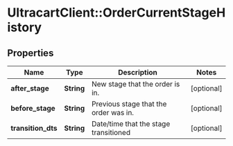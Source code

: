 # UltracartClient::OrderCurrentStageHistory

## Properties
Name | Type | Description | Notes
------------ | ------------- | ------------- | -------------
**after_stage** | **String** | New stage that the order is in. | [optional] 
**before_stage** | **String** | Previous stage that the order was in. | [optional] 
**transition_dts** | **String** | Date/time that the stage transitioned | [optional] 


